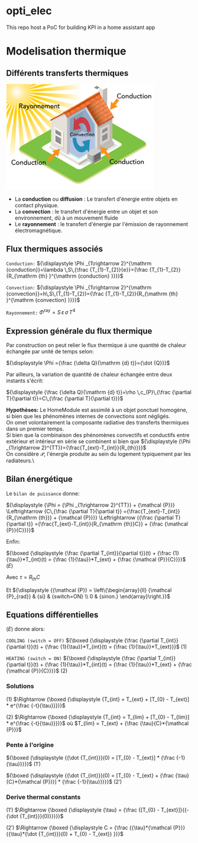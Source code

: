 # opti_elec
This repo host a PoC for building KPI in a home assistant app


# Modelisation thermique

## **Différents transferts thermiques**
<img src="readme/tt_home.png" alt="Differents transferts thermiques" width="400"/>

- La **conduction** ou **diffusion** : Le transfert d'énergie entre objets en contact physique.
- La **convection** : le transfert d'énergie entre un objet et son environnement, dû à un mouvement fluide 
- Le **rayonnement** : le transfert d'énergie par l'émission de rayonnement électromagnétique.

## Flux thermiques associés
`Conduction:`
${\displaystyle \Phi _{1\rightarrow 2}^{\mathrm {conduction}}=\lambda \,S\,{\frac {T_{1}-T_{2}}{e}}={\frac {T_{1}-T_{2}}{R_{\mathrm {th} }^{\mathrm {conduction} }}}}$

`Convection:` 
${\displaystyle \Phi _{1\rightarrow 2}^{\mathrm {convection}}=h\,S\,(T_{1}-T_{2})={\frac {T_{1}-T_{2}}{R_{\mathrm {th} }^{\mathrm {convection} }}}}$

`Rayonnement:`
${\displaystyle \Phi^{\mathrm {ray}} =S\,\varepsilon \,\sigma \,T^{4}}$

## Expression générale du flux thermique
Par construction on peut relier le flux thermique à une quantité de chaleur échangée par unité de temps selon:

${\displaystyle \Phi ={\frac {\delta Q}{\mathrm {d} t}}={\dot {Q}}}$

Par ailleurs, la variation de quantité de chaleur échangée entre deux instants s'écrit:

${\displaystyle {\frac {\delta Q}{\mathrm {d} t}}=\rho \,c_{P}\,{\frac {\partial T}{\partial t}}=C\,{\frac {\partial T}{\partial t}}}$

**Hypothèses:** Le HomeModule est assimilé à un objet ponctuel homogène, si bien que les phénomènes internes de convections sont négligés.\
On omet volontairement la composante radiative des transferts thermiques dans un premier temps.\
Si bien que la combinaison des phénomènes convectifs et conductifs entre extérieur et intérieur en série se combinent si bien que 
${\displaystyle {\Phi _{1\rightarrow 2}^{TT}}={\frac{T_{ext}-T_{int}}{R_{th}}}}$\
On considère ${\displaystyle {\mathcal {P}}}$, l'énergie produite au sein du logement typiquement par les radiateurs.\

## Bilan énergétique
Le `bilan de puissance` donne:

${\displaystyle {\Phi = {\Phi _{1\rightarrow 2}^{TT}} + {\mathcal {P}}} \Leftrightarrow  {C\,{\frac {\partial T}{\partial t}} ={\frac{T_{ext}-T_{int}}{R_{\mathrm {th}}} + {\mathcal {P}}}} \Leftrightarrow {{\frac {\partial T}{\partial t}} ={\frac{T_{ext}-T_{int}}{R_{\mathrm {th}}C}} + {\frac {\mathcal {P}}{C}}}}$

Enfin:

${\boxed {\displaystyle {\frac {\partial T_{int}}{\partial t}}(t) + {\frac {1}{\tau}}*T_{int}(t) = {\frac {1}{\tau}}*T_{ext} + {\frac {\mathcal {P}}{C}}}}$ $(E)$

Avec ${\displaystyle {\tau = R_{th}C}}$

Et ${\displaystyle {{\mathcal {P}} = \left\{\begin{array}{ll} {\mathcal {P}_{rad}} & {si} & {switch=ON} \\ 0 & {sinon.} \end{array}\right.}}$

## Equations différentielles
$(E)$ donne alors:

`COOLING (switch = OFF)`
${\boxed {\displaystyle {\frac {\partial T_{int}}{\partial t}}(t) + {\frac {1}{\tau}}*T_{int}(t) = {\frac {1}{\tau}}*T_{ext}}}$ $(1)$

`HEATING (switch = ON)`
${\boxed {\displaystyle {\frac {\partial T_{int}}{\partial t}}(t) + {\frac {1}{\tau}}*T_{int}(t) = {\frac {1}{\tau}}*T_{ext} + {\frac {\mathcal {P}}{C}}}}$ $(2)$

### Solutions
$(1)$ $\Rightarrow {\boxed {\displaystyle {T_{int} = T_{ext} + [T_{0} - T_{ext}] * e^{\frac {-t}{\tau}}}}}$

$(2)$ $\Rightarrow {\boxed {\displaystyle {T_{int} = T_{lim} + [T_{0} - T_{lim}] * e^{\frac {-t}{\tau}}}}}$ où $T_{lim} = T_{ext} + {\frac {\tau}{C}*{\mathcal {P}}}$

### Pente à l'origine
${\boxed {\displaystyle {{\dot {T_{int}}}(0) = [T_{0} - T_{ext}] * {\frac {-1}{\tau}}}}}$ $(1')$

${\boxed {\displaystyle {{\dot {T_{int}}}(0) = [T_{0} - T_{ext} + {\frac {\tau}{C}*{\mathcal {P}}}] * {\frac {-1}{\tau}}}}}$ $(2')$

### Derive thermal constants
$(1')$ $\Rightarrow {\boxed {\displaystyle {\tau} = {\frac {[T_{0} - T_{ext}]}{{-{\dot {T_{int}}}(0)}}}}}$ 

$(2')$ $\Rightarrow {\boxed {\displaystyle C = {\frac {{\tau}*{\mathcal {P}}}{{\tau}*{\dot {T_{int}}}(0) + T_{0} - T_{ext}} }}}$